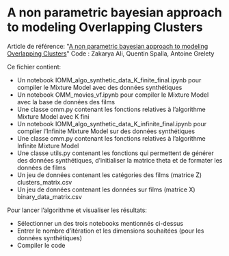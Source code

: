 # A non parametric bayesian approach to modeling Overlapping Clusters

Article de référence: "[A non parametric bayesian approach to modeling Overlapping Clusters](http://mlg.eng.cam.ac.uk/zoubin/papers/HelGha07over.pdf)"
Code : Zakarya Ali, Quentin Spalla, Antoine Grelety

Ce fichier contient:
* Un notebook IOMM_algo_synthetic_data_K_finite_final.ipynb pour compiler le Mixture Model avec des données synthétiques
* Un notebook OMM_movies_vf.ipynb pour compiler le Mixture Model avec la base de données des films
* Une classe omm.py contenant les fonctions relatives à l’algorithme Mixture Model avec K fini
* Un notebook IOMM_algo_synthetic_data_K_infinite_final.ipynb pour complier l’Infinite Mixture Model sur des données synthétiques
* Une classe omm.py contenant les fonctions relatives à l’algorithme Infinite Mixture Model
* Une classe utils.py contenant les fonctions qui permettent de générer des données synthétiques, d’initialiser la matrice theta et de formater les données de films
* Un jeu de données contenant les catégories des films (matrice Z) clusters_matrix.csv
* Un jeu de données contenant les données sur films (matrice X) binary_data_matrix.csv

Pour lancer l’algorithme et visualiser les résultats:
* Sélectionner un des trois notebooks mentionnés ci-dessus
* Entrer le nombre d’itération et les dimensions souhaitées (pour les données synthétiques)
* Compiler le code

